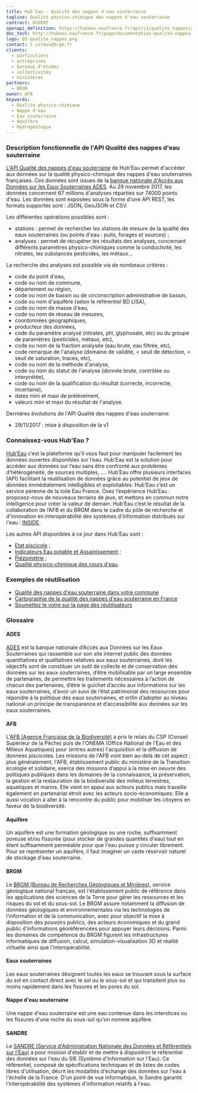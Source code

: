 ```yaml
---
title: Hub'Eau - Qualité des nappes d'eau souterraine
tagline: Qualité physico-chimique des nappes d'eau souterraine
contract: OUVERT
openapi_definition: https://hubeau.eaufrance.fr/api/v1/qualite_nappes/api-docs
doc_tech: http://hubeau.eaufrance.fr/page/documentation-qualite-nappes-deau-souterraines
logo: 05-qualite_nappes.png
contact: t.vilmus@brgm.fr
clients:
  - particuliers
  - entreprises
  - bureaux d'études
  - collectivités
  - ministères
partners:
  - BRGM
owner: AFB
keywords:
  - Qualité physico-chimique
  - Nappe d'eau
  - Eau souterraine
  - Aquifère
  - Hydrogéologie
---
```


### Description fonctionnelle de l'API Qualité des nappes d'eau souterraine

[L'API Qualité des nappes d'eau souterraine](http://hubeau.eaufrance.fr/page/api-qualite-nappes-deau-souterraines) de Hub'Eau permet d'accéder aux données sur la qualité physico-chimique des nappes d'eau souterraines françaises. 
Ces données sont issues de la [banque nationale d'Accès aux Données sur les Eaux Souterraines ADES](http://ades.eaufrance.fr/).
Au 29 novembre 2017, les données concernent 67 millions d'analyses réparties sur 74000 points d'eau.
Les données sont exposées sous la forme d'une API REST, les formats supportés sont : JSON, GeoJSON et CSV.

Les différentes opérations possibles sont :

* stations : permet de rechercher les stations de mesure de la qualité des eaux souterraines (ou points d'eau : puits, forages et sources) ; 
* analyses : permet de récupérer les résultats des analyses, concernant différents paramètres physico-chimiques comme la conductivité, les nitrates, les substances pesticides, les métaux...

La recherche des analyses est possible via de nombeaux critères :
* code du point d'eau, 
* code ou nom de commune,
* département ou région,
* code ou nom de bassin ou de circonscription administrative de bassin,
* code ou nom d'aquifère (selon le référentiel BD LISA),
* code ou nom de masse d'eau,
* code ou nom de réseau de mesures,
* coordonnées géographiques,
* producteur des données,
* code du paramètre analysé (nitrates, pH, glyphosate, etc) ou du groupe de paramètres (pesticides, métaux, etc),
* code ou nom de la fraction analysée (eau brute, eau filtrée, etc),
* code remarque de l'analyse (domaine de validité, < seuil de détection, > seuil de saturation, traces, etc),
* code ou nom de la méthode d'analyse,
* code ou nom du statut de l'analyse (donnée brute, contrôlée ou interprétée),
* code ou nom de la qualification du résultat (correcte, incorrecte, incertaine),
* dates mini et maxi de prélèvement,
* valeurs mini et maxi du résultat de l'analyse.


Dernières évolutions de l'API Qualité des nappes d'eau souterraine:

* 29/11/2017 : mise à disposition de la v1

### Connaissez-vous Hub'Eau ?

[Hub’Eau](http://hubeau.eaufrance.fr) c’est la plateforme qu’il vous faut pour manipuler facilement les données ouvertes disponibles sur l’eau.
Hub’Eau est la solution pour accéder aux  données sur l’eau sans être confronté aux problèmes d’hétérogénéité, de sources multiples, …. 
Hub’Eau offre plusieurs interfaces (API) facilitant la réutilisation de données grâce au potentiel de jeux de données immédiatement intelligibles et exploitables.
Hub’Eau c’est un service pérenne de la toile Eau France. 
Osez l’expérience Hub’Eau : proposez-nous de nouveaux terrains de jeux, et mettons en commun notre intelligence pour créer la valeur de demain.
Hub’Eau c’est le résultat de la collaboration de l’AFB et du BRGM dans le cadre du pôle de recherche et d'innovation en interopérabilité des systèmes d'information distribués sur l'eau : [INSIDE](http://www.pole-inside.fr/fr).  

Les autres API disponibles à ce jour dans Hub'Eau sont :

* [Etat piscicole](/api/api_hubeau_poissons.html) ;
* [Indicateurs Eau potable et Assainissement](/api/api_hubeau_indic_EP_Asst.html) ;
* [Piézométrie](/api/api_hubeau_piezometrie.html) ;
* [Qualité physico-chimique des cours d'eau](/api/api_hubeau_qualite_rivieres.html).


### Exemples de réutilisation

* [Qualité des nappes d'eau souterraine dans votre commune](http://www.nalguise.net/quales/quales.php)
* [Cartographie de la qualité des nappes d'eau souterraine en France](http://www.nalguise.net/quales/quales_carto.php)
* [Soumettez le votre sur la page des réutilisateurs](http://hubeau.eaufrance.fr/page/proposez-exemples-dusage)

### Glossaire

#### ADES
[ADES](http://www.ades.eaufrance.fr) est la banque nationale d’Accès aux Données sur les Eaux Souterraines qui rassemble sur son site internet public des données quantitatives et qualitatives relatives aux eaux souterraines, dont les objectifs sont de constituer un outil de collecte et de conservation des données sur les eaux souterraines, d’être mobilisable par un large ensemble de partenaires, de permettre les traitements nécessaires à l’action de chacun des partenaires, d’être le guichet d’accès aux informations sur les eaux souterraines, d’avoir un suivi de l’état patrimonial des ressources pour répondre à la politique des eaux souterraines, et enfin d’adopter au niveau national un principe de transparence et d’accessibilité aux données sur les eaux souterraines. 

#### AFB
L'[AFB (Agence Française de la Biodiversité)](http://www.afbiodiversite.fr/) a pris le relais du CSP (Conseil Supérieur de la Pêche) puis de l'ONEMA (Office National de l'Eau et des Milieux Aquatiques) pour (entres autres) l'acquisition et la diffusion de données piscicoles. Les missions de l'AFB vont bien au-delà de cet aspect : plus généralement, l'AFB, établissement public du ministère de la Transition écologie et solidaire, exerce des missions d’appui à la mise en oeuvre des politiques publiques dans les domaines de la connaissance, la préservation, la gestion et la restauration de la biodiversité des milieux terrestres, aquatiques et marins. Elle vient en appui aux acteurs publics mais travaille également en partenariat étroit avec les acteurs socio-économiques. Elle a aussi vocation à aller à la rencontre du public pour mobiliser les citoyens en faveur de la biodiversité.

#### Aquifère
Un aquifère est une formation géologique ou une roche, suffisamment poreuse et/ou fissurée (pour stocker de grandes quantités d'eau) tout en étant suffisamment perméable pour que l'eau puisse y circuler librement. Pour se représenter un aquifère, il faut imaginer un vaste réservoir naturel de stockage d'eau souterraine.

#### BRGM
Le [BRGM (Bureau de Recherches Géologiques et Minières)](http://www.brgm.fr/), service géologique national français, est l'établissement public de référence dans les applications des sciences de la Terre pour gérer les ressources et les risques du sol et du sous-sol. Le BRGM assure notamment la diffusion de données géologiques et environnementales via les technologies de l’information et de la communication, avec pour objectif la mise à disposition des pouvoirs publics, des acteurs économiques et du grand public d'informations géoréférencées pour appuyer leurs décisions. Parmi les domaines de compétence du BRGM figurent les infrastructures informatiques de diffusion, calcul, simulation-visualisation 3D et réalité virtuelle ainsi que l'interopérabilité.

#### Eaux souterraines
Les eaux souterraines désignent toutes les eaux se trouvant sous la surface du sol en contact direct avec le sol ou le sous-sol et qui transitent plus ou moins rapidement dans les fissures et les pores du sol. 

#### Nappe d'eau souterraine
Une nappe d'eau souterraine est une eau contenue dans les interstices ou les fissures d'une roche du sous-sol qu'on nomme aquifère.

#### SANDRE
Le [SANDRE (Service d'Administration Nationale des Données et Référentiels sur l'Eau)](http://www.sandre.eaufrance.fr/) a pour mission d'établir et de mettre à disposition le référentiel des données sur l'eau du SIE (Système d'Information sur l'Eau). Ce référentiel, composé de spécifications techniques et de listes de codes libres d'utilisation, décrit les modalités d'échange des données sur l'eau à l'échelle de la France. D'un point de vue informatique, le Sandre garantit l'interopérabilité des systèmes d'information relatifs à l'eau.

